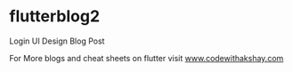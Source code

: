 # flutterblog2

Login UI Design Blog Post

For More blogs and cheat sheets on flutter visit
www.codewithakshay.com
